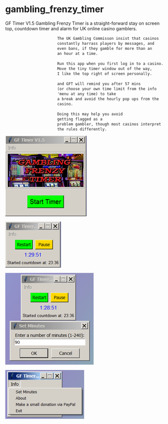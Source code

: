 # gambling_frenzy_timer

GF Timer V1.5
                           Gambling Frenzy Timer is a straight-forward
                           stay on screen top, countdown timer and alarm for UK
                           online casino gamblers.
                           
                           The UK Gambling Commisson insist that casinos
                           constantly harrass players by messages, and
                           even bans, if they gamble for more than an
                           an hour at a time.
                           
                           Run this app when you first log in to a casino.
                           Move the tiny timer window out of the way,
                           I like the top right of screen personally.
                           
                           and GFT will remind you after 57 mins 
                           (or choose your own time limit from the info
                           'menu at any time) to take
                           a break and avoid the hourly pop ups from the
                           casino.
                           
                           Doing this may help you avoid
                           getting flagged as a
                           problem gambler, though most casinos interpret
                           the rules differently.


![Alt Text](https://github.com/Steve-Shambles/gambling_frenzy_timer/blob/main/gft_screenshot1.png)

![Alt Text](https://github.com/Steve-Shambles/gambling_frenzy_timer/blob/main/gft_screenshot2.png)

![Alt Text](https://github.com/Steve-Shambles/gambling_frenzy_timer/blob/main/gft_screenshot3.png)

![Alt Text](https://github.com/Steve-Shambles/gambling_frenzy_timer/blob/main/gft_screenshot4.png)

